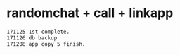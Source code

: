 # randomchat + call + linkapp
```
171125 1st complete.
171126 db backup
171208 app copy 5 finish.
```